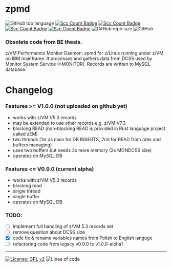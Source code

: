 # zpmd
![GitHub top language](https://img.shields.io/github/languages/top/pak-center/zpmd?style=plastic)
[![Scc Count Badge](https://sloc.xyz/github/pak-center/zpmd/)](https://github.com/pak-center/zpmd/)
[![Scc Count Badge](https://sloc.xyz/github/pak-center/zpmd/?category=code)](https://github.com/pak-center/zpmd/)
[![Scc Count Badge](https://sloc.xyz/github/pak-center/zpmd/?category=comments)](https://github.com/pak-center/zpmd/)
[![Scc Count Badge](https://sloc.xyz/github/pak-center/zpmd/?category=blanks)](https://github.com/pak-center/zpmd/)
![GitHub repo size](https://img.shields.io/github/repo-size/pak-center/zpmd?style=plastic)
![GitHub](https://img.shields.io/github/license/pak-center/zpmd?style=plastic)

### Obsolete code from BE thesis.

z/VM Performance Monitor Daemon: zpmd for z/Linux running under z/VM on IBM mainframe. It processes and gathers data from DCSS used by Monitor System Service (*MONITOR). Records are written to MySQL database. 

# Changelog

### Features >= V1.0.0 (not uploaded on github yet)

- works with z/VM V5.3 records
- may be extended to use other records e.g. z/VM V7.3
- blocking READ (non-blocking READ is provided in Rust language project called zEM)
- two threads (1st as main for DB INSERTS, 2nd for READ from /dev and buffers managing)
- uses two buffers but needs 2x more memory (2x MONDCSS size)
- operates on MySQL DB

### Features <= V0.9.0 (current alpha)

- works with z/VM V5.3 records
- blocking read
- single thread
- single buffer
- operates on MySQL DB

### TODO:

- [ ] implement full handling of z/VM 5.3 records set 
- [ ] remove question about DCSS size
- [X] code fix & rename variables names from Polish to English languge
- [ ] refactoring code from legacy v0.9.0 to v1.0.0-alpha1

---

[![License: GPL v2](https://img.shields.io/badge/License-GPL_v2-blue.svg)](https://www.gnu.org/licenses/old-licenses/gpl-2.0.en.html)
![Lines of code](https://img.shields.io/tokei/lines/github/pak-center/zpmd?label=total%20lines%20of%20code&style=plastic)
